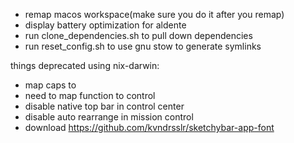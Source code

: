 - remap macos workspace(make sure you do it after you remap)
- display battery optimization for aldente
- run clone_dependencies.sh to pull down dependencies
- run reset_config.sh to use gnu stow to generate symlinks

things deprecated using nix-darwin:

- map caps to <ESC>
- need to map function to control
- disable native top bar in control center
- disable auto rearrange in mission control
- download https://github.com/kvndrsslr/sketchybar-app-font
